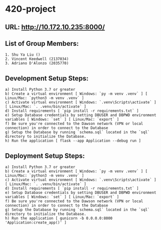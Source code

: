 # 420-project

## URL: http://10.172.10.235:8000/

## List of Group Members:
    1. Shu Ya Liu ()
    2. Vincent Keedwell (2137034)
    3. Adriano D'Alonzo (2035770)

## Development Setup Steps:
    a) Install Python 3.7 or greater
    b) Create a virtual environment [ Windows: `py -m venv .venv` ] [ Linux/Mac: `python3 -m venv .venv` ]
    c) Activate virtual environment [ Windows: `.venv\Scripts\activate` ] [ Linux/Mac: `. .venv/bin/activate` ]
    d) Install requirements [ `pip install -r requirements.txt` ]
    e) Setup Database credentials by setting DBUSER and DBPWD environment variables [ Windows: `set` ] [ Linux/Mac: `export` ]
    f) Be sure you're connected to the Dawson network (VPN or local connection) in order to connect to the Database
    g) Setup the Database by running `schema.sql` located in the `sql` directory to initialize the Database.
    h) Run the application [ flask --app Application --debug run ] 

## Deployment Setup Steps:
    a) Install Python 3.7 or greater
    b) Create a virtual environment [ Windows: `py -m venv .venv` ] [ Linux/Mac: `python3 -m venv .venv` ]
    c) Activate virtual environment [ Windows: `.venv\Scripts\activate` ] [ Linux/Mac: `. .venv/bin/activate` ]
    d) Install requirements [ `pip install -r requirements.txt` ]
    e) Setup Database credentials by setting DBUSER and DBPWD environment variables [ Windows: `set` ] [ Linux/Mac: `export` ]
    f) Be sure you're connected to the Dawson network (VPN or local connection) in order to connect to the Database
    g) Setup the Database by running `schema.sql` located in the `sql` directory to initialize the Database.
    h) Run the application [ gunicorn -b 0.0.0.0:8000 'Application:create_app()' ] 
